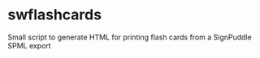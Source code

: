 # swflashcards
Small script to generate HTML for printing flash cards from a SignPuddle SPML export
